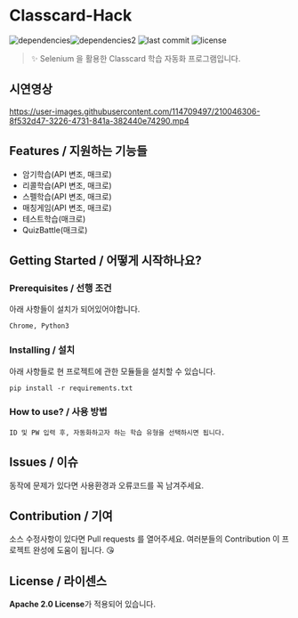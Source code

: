 # Classcard-Hack
![dependencies](https://img.shields.io/badge/python-3776AB?style=for-the-badge&logo=python&logoColor=white)![dependencies2](https://img.shields.io/badge/selenium-43B02A?style=for-the-badge&logo=selenium&logoColor=white) ![last commit](https://img.shields.io/github/last-commit/NellLucas/classcard_hack/main?color=red&style=for-the-badge) ![license](https://img.shields.io/github/license/NellLucas/classcard_hack?style=for-the-badge)
> ✨ Selenium 을 활용한 Classcard 학습 자동화 프로그램입니다.
## 시연영상
https://user-images.githubusercontent.com/114709497/210046306-8f532d47-3226-4731-841a-382440e74290.mp4

## Features / 지원하는 기능들
- 암기학습(API 변조, 매크로)
- 리콜학습(API 변조, 매크로)
- 스펠학습(API 변조, 매크로)
- 매칭게임(API 변조, 매크로)
- 테스트학습(매크로)
- QuizBattle(매크로)


## Getting Started / 어떻게 시작하나요?

### Prerequisites / 선행 조건

아래 사항들이 설치가 되어있어야합니다.

```
Chrome, Python3
```

### Installing / 설치

아래 사항들로 현 프로젝트에 관한 모듈들을 설치할 수 있습니다.

```
pip install -r requirements.txt
```

### How to use? / 사용 방법

```
ID 및 PW 입력 후, 자동화하고자 하는 학습 유형을 선택하시면 됩니다.
```

## Issues / 이슈

동작에 문제가 있다면 사용환경과 오류코드를 꼭 남겨주세요.

## Contribution / 기여

소스 수정사항이 있다면 Pull requests 를 열어주세요.
여러분들의 Contribution 이 프로젝트 완성에 도움이 됩니다. 😘

## License / 라이센스

**Apache 2.0 License**가 적용되어 있습니다.
